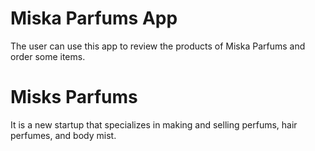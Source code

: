 # Miska Parfums App
The user can use this app to review the products of Miska Parfums and order some items.

# Misks Parfums
It is a new startup that specializes in making and selling perfums, hair perfumes, and body mist.
